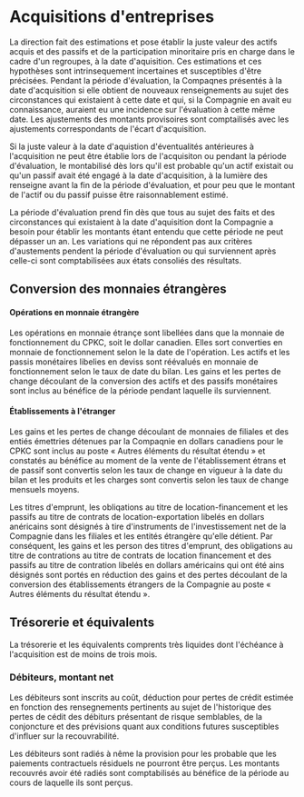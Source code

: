 # Acquisitions d'entreprises

La direction fait des estimations et pose établir la juste valeur des actifs acquis et des passifs et de la participation minoritaire pris en charge dans le cadre d'un regroupes, à la date d'aquisition. Ces estimations et ces hypothèses sont intrinsequement incertaines et susceptibles d'être précisées. Pendant la période d'évaluation, la Compaqnes présentés à la date d'acquisition si elle obtient de nouveaux renseignements au sujet des circonstances qui existaient à cette date et qui, si la Compagnie en avait eu connaissance, auraient eu une incidence sur l'évaluation à cette même date. Les ajustements des montants provisoires sont comptailisés avec les ajustements correspondants de l'écart d'acquisition.

Si la juste valeur à la date d'aquistion d'éventualités antérieures à l'acquisition ne peut être établie lors de l'acquisiton ou pendant la période d'évaluation, le montabilisé dès lors qu'il est probable qu'un actif existait ou qu'un passif avait été engagé à la date d'acquisition, à la lumière des renseigne avant la fin de la période d'évaluation, et pour peu que le montant de l'actif ou du passif puisse être raisonnablement estimé.

La période d'évaluation prend fin dès que tous au sujet des faits et des circonstances qui existaient à la date d'aquisition dont la Compagnie a besoin pour établir les montants étant entendu que cette période ne peut dépasser un an. Les variations qui ne répondent pas aux critères d'austements pendent la période d'évaluation ou qui surviennent après celle-ci sont comptabilisées aux états consoliés des résultats.

## Conversion des monnaies étrangères

#### Opérations en monnaie étrangère

Les opérations en monnaie étrançe sont libellées dans que la monnaie de fonctionnement du CPKC, soit le dollar canadien. Elles sort converties en monnaie de fonctionnement selon le la date de l'opération. Les actifs et les passis monétaires libelies en deviss sont réévalués en monnaie de fonctionnement selon le taux de date du bilan. Les gains et les pertes de change découlant de la conversion des actifs et des passifs monétaires sont inclus au bénéfice de la période pendant laquelle ils surviennent.

#### Établissements à l'étranger

Les gains et les pertes de change découlant de monnaies de filiales et des entiés émettries détenues par la Compaqnie en dollars canadiens pour le CPKC sont inclus au poste « Autres éléments du résultat étendu » et constatés au bénéfice au moment de la vente de l'établissement étrans et de passif sont convertis selon les taux de change en vigueur à la date du bilan et les produits et les charges sont convertis selon les taux de change mensuels moyens.

Les titres d'emprunt, les obliqations au titre de location-financement et les passifs au titre de contrats de location-exportation libelés en dollars anéricains sont désignés à tire d'instruments de l'investissement net de la Compagnie dans les filiales et les entités étrangère qu'elle détient. Par conséquent, les gains et les person des titres d'emprunt, des obligations au titre de contrations au titre de contrats de location financement et des passifs au titre de contration libelés en dollars américains qui ont été ains désignés sont portés en réduction des gains et des pertes découlant de la conversion des établissements étrangers de la Compagnie au poste « Autres éléments du résultat étendu ».

## Trésorerie et équivalents

La trésorerie et les équivalents comprents très liquides dont l'échéance à l'acquisition est de moins de trois mois.

### Débiteurs, montant net

Les débiteurs sont inscrits au coût, déduction pour pertes de crédit estimée en fonction des rensegnements pertinents au sujet de l'historique des pertes de cédit des débiturs présentant de risque semblables, de la conjoncture et des prévisions quant aux conditions futures susceptibles d'influer sur la recouvrabilité.

Les débiteurs sont radiés à nême la provision pour les probable que les paiements contractuels résiduels ne pourront être perçus. Les montants recouvrés avoir été radiés sont comptabilisés au bénéfice de la période au cours de laquelle ils sont perçus.